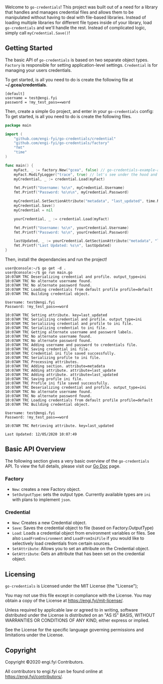 Welcome to `go-credentials`! This project was built out of a need for a library that handles and manages credential files and allows them to be manipulated without having to deal with file-based libraries. Instead of loading multiple libraries for different file types inside of your library, load `go-credentials` and we'll handle the rest. Instead of complicated logic, simply call `myCredential.Save()`!

## Getting Started
The basic API of `go-credentials` is based on two separate object types. `Factory` is responsible for setting application-level settings. `Credential` is for managing your users credentials.

To get started, is all you need to do is create the following file at __~/.gcea/credentials__.
```
[default]
username = test@engi.fyi
password = !my_test_pass==word
```
Then, create a simple Go project, and enter in your `go-credentials` config:
To get started, is all you need to do is create the following files.
```go
package main

import (
    "github.com/engi-fyi/go-credentials/credential"
    "github.com/engi-fyi/go-credentials/factory"
    "fmt" 
    "time"
)

func main() {
	myFact, _ := factory.New("gcea", false) // go-credentials-example-application
	myFact.ModifyLogger("trace", true) // let's see under the hood and make it pretty.
	myCredential, _ := credential.Load(myFact)

	fmt.Printf("Username: %s\n", myCredential.Username)
	fmt.Printf("Password: %s\n\n", myCredential.Password)

	myCredential.SetSectionAttribute("metadata", "last_updated", time.Now().Format("02/01/2006 15:04:05"))
	myCredential.Save()
	myCredential = nil

	yourCredential, _ := credential.Load(myFact)

	fmt.Printf("Username: %s\n", yourCredential.Username)
	fmt.Printf("Password: %s\n", yourCredential.Password)

	lastUpdated, _ := yourCredential.GetSectionAttribute("metadata", "last_updated")
	fmt.Printf("Last Updated: %s\n", lastUpdated)
}
```

Then, install the dependancies and run the project!
```
user@console:~/$ go get -d .
user@console:~/$ go run main.go
10:07AM TRC Deserializing credential and profile. output_type=ini
10:07AM TRC No alternate username found.
10:07AM TRC No alternate password found.
10:07AM TRC Loading credentials from default profile profile=default
10:07AM TRC Building credential object.

Username: test@engi.fyi
Password: !my_test_pass==word

10:07AM TRC Setting attribute. key=last_updated
10:07AM TRC Serializing credential and profile. output_type=ini
10:07AM TRC Serializing credential and profile to ini file.
10:07AM TRC Serializing credential to ini file.
10:07AM TRC Getting alternate username and password labels.
10:07AM TRC No alternate username found.
10:07AM TRC No alternate password found.
10:07AM TRC Adding username and password to credentials file.
10:07AM TRC Saving credential ini file.
10:07AM TRC Credential ini file saved successfully.
10:07AM TRC Serializing profile to ini file.
10:07AM TRC Processing attributes.
10:07AM TRC Adding section. attribute=metadata
10:07AM TRC Adding attribute. attribute=last_update
10:07AM TRC Adding attribute. attribute=last_updated
10:07AM TRC Saving profile ini file.
10:07AM TRC Profile ini file saved successfully.
10:07AM TRC Deserializing credential and profile. output_type=ini
10:07AM TRC No alternate username found.
10:07AM TRC No alternate password found.
10:07AM TRC Loading credentials from default profile profile=default
10:07AM TRC Building credential object.

Username: test@engi.fyi
Password: !my_test_pass==word

10:07AM TRC Retrieving attribute. key=last_updated

Last Updated: 12/05/2020 10:07:49

```
## Basic API Overview
The following section gives a very basic overview of the `go-credentials` API. To view the full details, please visit our [Go Doc](https://pkg.go.dev/mod/github.com/engi-fyi/go-credentials) page.
### Factory

- `New`: creates a new Factory object.
- `SetOutputType`: sets the output type. Currently available types are `ini` with plans to implement `json`.

### Credential

 - `New`: Creates a new Credential object.
 - `Save`: Saves the credential object to file (based on Factory.OutputType)
 - `Load`: Loads a credential object from environment variables or files. See also `LoadFromEnvironment` and `LoadFromIniFile` if you would like to selectively load credentials from certain sources.
 - `SetAttribute`: Allows you to set an attribute on the Credential object.
 - `GetAttribute`: Gets an attribute that has been set on the credential object.
 
## Licensing

`go-credentials` is Licensed under the MIT License (the "License");

You may not use this file except in compliance with the License.
You may obtain a copy of the License at https://engi.fyi/mit-license/.

Unless required by applicable law or agreed to in writing, software
distributed under the License is distributed on an "AS IS" BASIS,
WITHOUT WARRANTIES OR CONDITIONS OF ANY KIND, either express or implied.

See the License for the specific language governing permissions and
limitations under the License.

## Copyright

Copyright &copy;2020 engi.fyi Contributors.

All contributors to engi.fyi can be found online at https://engi.fyi/contributors/.